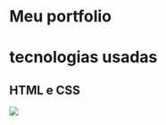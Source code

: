 # Meu portfolio
# tecnologias usadas 
## HTML e CSS
   <a href="https://anna-hub19.github.io/aluraplay/" target="_blank"><img src="https://img.shields.io/badge/-Portfolio-purple?style=for-the-badge&logo=portfolio&logoColor=white"></a>
